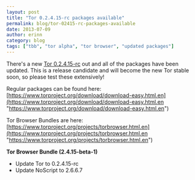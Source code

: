 ```yaml
---
layout: post
title: "Tor 0.2.4.15-rc packages available"
permalink: blog/tor-02415-rc-packages-available
date: 2013-07-09
author: erinn
category: blog
tags: ["tbb", "tor alpha", "tor browser", "updated packages"]
---
```


There's a new [Tor 0.2.4.15-rc](https://lists.torproject.org/pipermail/tor-talk/2013-July/028776.html) out and all of the packages have been updated. This is a release candidate and will become the new Tor stable soon, so please test these extensively!

Regular packages can be found here:
 [https://www.torproject.org/download/download-easy.html.en](https://www.torproject.org/download/download-easy.html.en "https://www.torproject.org/download/download-easy.html.en")

Tor Browser Bundles are here:
 [https://www.torproject.org/projects/torbrowser.html.en](https://www.torproject.org/projects/torbrowser.html.en "https://www.torproject.org/projects/torbrowser.html.en")

**Tor Browser Bundle (2.4.15-beta-1)**

- Update Tor to 0.2.4.15-rc
- Update NoScript to 2.6.6.7

